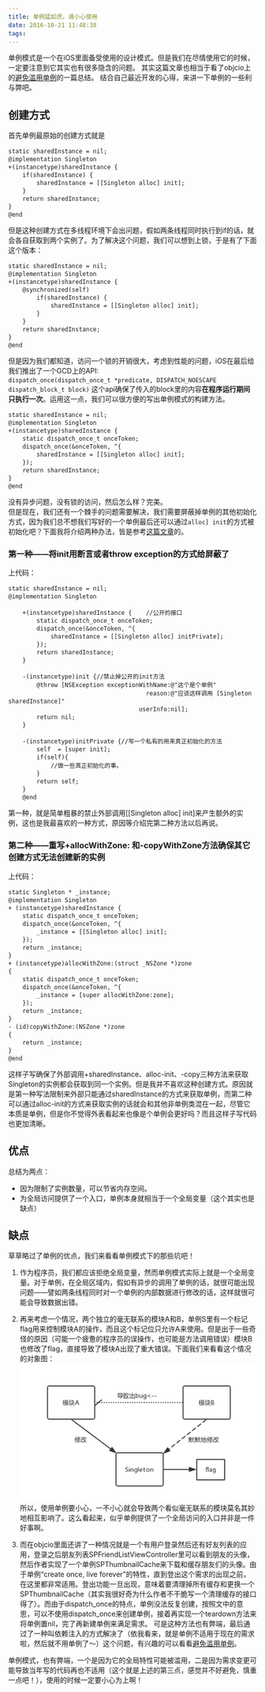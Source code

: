 ```yaml
---
title: 单例猛如虎，请小心使用
date: 2016-10-21 11:48:38
tags:
---
```

单例模式是一个在iOS里面备受使用的设计模式。但是我们在尽情使用它的时候，一定要注意到它其实也有很多隐含的问题。
其实这篇文章也相当于看了objcio上的[避免滥用单例](https://objccn.io/issue-13-2/)的一篇总结。
结合自己最近开发的心得，来讲一下单例的一些利与弊吧。
## 创建方式
首先单例最原始的创建方式就是
```objc
static sharedInstance = nil;
@implementation Singleton
+(instancetype)sharedInstance {
	if(sharedInstance) {
		sharedInstance = [[Singleton alloc] init];
	}
	return sharedInstance;
}
@end
```

但是这种创建方式在多线程环境下会出问题，假如两条线程同时执行到if的话，就会各自获取到两个实例了。为了解决这个问题，我们可以想到上锁，于是有了下面这个版本：

```objc
static sharedInstance = nil;
@implementation Singleton
+(instancetype)sharedInstance {
	@synchronized(self)
		if(sharedInstance) {
			sharedInstance = [[Singleton alloc] init];
		}
	}
	return sharedInstance;
}
@end
```
但是因为我们都知道，访问一个锁的开销很大，考虑到性能的问题，iOS在最后给我们推出了一个GCD上的API:  
`dispatch_once(dispatch_once_t *predicate,
		DISPATCH_NOESCAPE dispatch_block_t block)`
这个api确保了传入的block里的内容**在程序运行期间只执行一次**。运用这一点，我们可以很方便的写出单例模式的构建方法。

```objc
static sharedInstance = nil;
@implementation Singleton
+(instancetype)sharedInstance {
	static dispatch_once_t onceToken;
    dispatch_once(&onceToken, ^{
        sharedInstance = [[Singleton alloc] init];
    });
	return sharedInstance;
}
@end
```
没有异步问题，没有锁的访问，然后怎么样？完美。  
但是现在，我们还有一个棘手的问题需要解决，我们需要屏蔽掉单例的其他初始化方式，因为我们总不想我们写好的一个单例最后还可以通过`alloc] init`的方式被初始化吧？下面我将介绍两种办法，皆是参考[这篇文章](http://www.jianshu.com/p/7486ebfcd93b)的。

### 第一种——将init用断言或者throw exception的方式给屏蔽了
上代码：
```objc
static sharedInstance = nil;
@implementation Singleton

	+(instancetype)sharedInstance {    //公开的接口
		static dispatch_once_t onceToken;
	    dispatch_once(&onceToken, ^{
	        sharedInstance = [[Singleton alloc] initPrivate];
	    });
		return sharedInstance;
	}  

	-(instancetype)init {//禁止掉公开的init方法
	    @throw [NSException exceptionWithName:@"这个是个单例"
	                                   reason:@"应该这样调用 [Singleton sharedInstance]"
	                                 userInfo:nil];
	    return nil;
	}  

	-(instancetype)initPrivate {//写一个私有的用来真正初始化的方法
	    self  = [super init];
	    if(self){
	    	//做一些真正初始化的事。
	    }
	    return self;
	}
	@end
```
第一种，就是简单粗暴的禁止外部调用[[Singleton alloc] init]来产生额外的实例，这也是我最喜欢的一种方式，原因等介绍完第二种方法以后再说。

### 第二种——重写+allocWithZone: 和-copyWithZone方法确保其它创建方式无法创建新的实例
上代码：
```objc
static Singleton * _instance;
@implementation Singleton
+ (instancetype)sharedInstance {
    static dispatch_once_t onceToken;
    dispatch_once(&onceToken, ^{
        _instance = [[Singleton alloc] init];
    });
    return _instance;
}
+ (instancetype)allocWithZone:(struct _NSZone *)zone
{
    static dispatch_once_t onceToken;
    dispatch_once(&onceToken, ^{
        _instance = [super allocWithZone:zone];
    });
    return _instance;
}
- (id)copyWithZone:(NSZone *)zone
{
    return _instance;
}
@end
```
这样子写确保了外部调用+sharedInstance、alloc-init、-copy三种方法来获取Singleton的实例都会获取到同一个实例。但是我并不喜欢这种创建方式。原因就是第一种写法限制来外部只能通过sharedInstance的方式来获取单例，而第二种可以通过alloc-init的方式来获取实例的话就会和其他非单例类混在一起，尽管它本质是单例，但是你不觉得外表看起来也像是个单例会更好吗？而且这样子写代码也更加清晰。  

## 优点
总结为两点：
* 因为限制了实例数量，可以节省内存空间。
* 为全局访问提供了一个入口，单例本身就相当于一个全局变量（这个其实也是缺点）

## 缺点
草草略过了单例的优点，我们来看看单例模式下的那些坑吧！  

1. 作为程序员，我们都应该拒绝全局变量，然而单例模式实际上就是一个全局变量。对于单例，在全局区域内，假如有异步的调用了单例的话，就很可能出现问题——譬如两条线程同时对一个单例的内部数据进行修改的话，这样就很可能会导致数据出错。

2. 再来考虑一个情况，两个独立的毫无联系的模块A和B，单例S里有一个标记flag用来控制模块A的操作，而且这个标记位只允许A来使用。但是出于一些奇怪的原因（可能一个疲惫的程序员的误操作，也可能是方法调用错误）模块B也修改了flag，直接导致了模块A出现了重大错误。下面我们来看看这个情况的对象图：
![](images/单例——模块互相影响.png)  
所以，使用单例要小心，一不小心就会导致两个看似毫无联系的模块莫名其妙地相互影响了。这么看起来，似乎单例提供了一个全局访问的入口并非是一件好事啊。  

3. 而在objcio里面还讲了一种情况就是一个有用户登录然后还有好友列表的应用，登录之后朋友列表SPFriendListViewController里可以看到朋友的头像，然后作者实现了一个单例SPThumbnailCache来下载和缓存朋友们的头像。由于单例“create once, live forever”的特性，直到登出这个需求的出现之前，在这里都非常适用。登出功能一旦出现，意味着要清理掉所有缓存和更换一个SPThumbnailCache（其实我很好奇为什么作者不干脆写一个清理缓存的接口得了）。而由于dispatch_once的特点，单例没法反复创建，按照文中的意思，可以不使用dispatch_once来创建单例，接着再实现一个teardown方法来将单例置nil，完了再新建单例来满足需求。
    可是这种方法也有弊端，最后通过了一种叫依赖注入的方式解决了（依我看来，就是单例不适用于现在的需求啦，然后就不用单例了～）这个问题，有兴趣的可以看看[避免滥用单例](https://objccn.io/issue-13-2/)。

单例模式，也有弊端，一个是因为它的全局特性可能被滥用，二是因为需求变更可能导致当年写的代码再也不适用（这个就是上述的第三点，感觉并不好避免，慎重一点吧！），使用的时候一定要小心为上啊！
